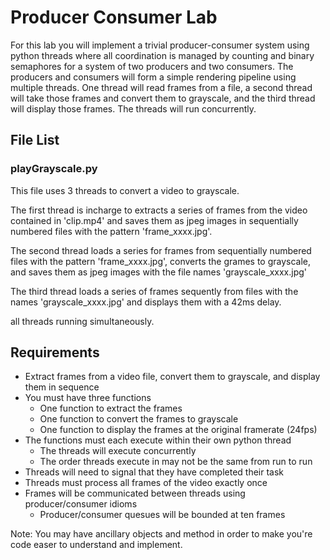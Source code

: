 # Producer Consumer Lab

For this lab you will implement a trivial producer-consumer system using
python threads where all coordination is managed by counting and binary
semaphores for a system of two producers and two consumers. The producers and
consumers will form a simple rendering pipeline using multiple threads. One
thread will read frames from a file, a second thread will take those frames
and convert them to grayscale, and the third thread will display those
frames. The threads will run concurrently.

## File List

### playGrayscale.py
This file uses 3 threads to convert a video to grayscale.

The first thread is incharge to extracts a series of frames from the video contained in 'clip.mp4'
and saves them as jpeg images in sequentially numbered files with the pattern
'frame_xxxx.jpg'.

The second thread loads a series for frames from sequentially numbered files with the pattern
'frame_xxxx.jpg', converts the grames to grayscale, and saves them as jpeg
images with the file names 'grayscale_xxxx.jpg'

The third thread loads a series of frames sequently from files with the names
'grayscale_xxxx.jpg' and displays them with a 42ms delay.

all threads running simultaneously.


## Requirements
* Extract frames from a video file, convert them to grayscale, and display
them in sequence
* You must have three functions
  * One function to extract the frames
  * One function to convert the frames to grayscale
  * One function to display the frames at the original framerate (24fps)
* The functions must each execute within their own python thread
  * The threads will execute concurrently
  * The order threads execute in may not be the same from run to run
* Threads will need to signal that they have completed their task
* Threads must process all frames of the video exactly once
* Frames will be communicated between threads using producer/consumer idioms
  * Producer/consumer quesues will be bounded at ten frames

Note: You may have ancillary objects and method in order to make you're code easer to understand and implement.
